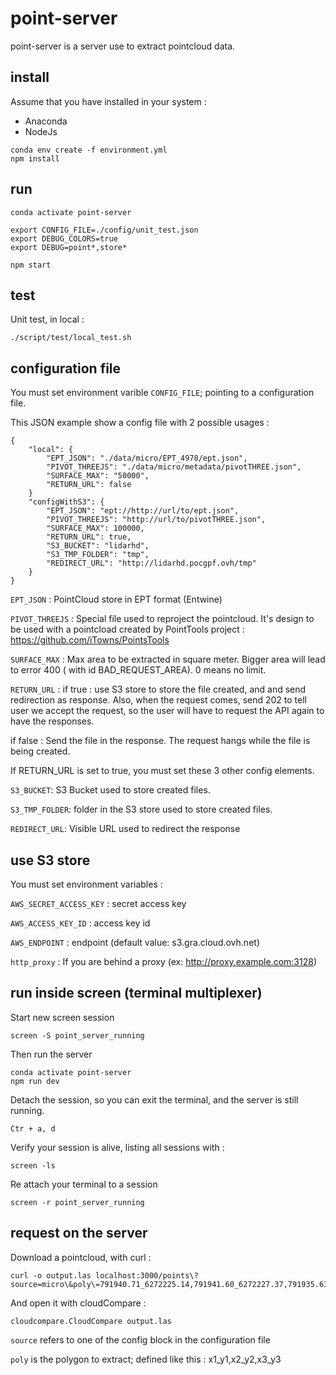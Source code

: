 # point-server
point-server is a server use to extract pointcloud data.

## install

Assume that you have installed in your system :

 - Anaconda
 - NodeJs


```
conda env create -f environment.yml
npm install
```

## run

```
conda activate point-server

export CONFIG_FILE=./config/unit_test.json
export DEBUG_COLORS=true
export DEBUG=point*,store*

npm start
```

## test

Unit test, in local :

```
./script/test/local_test.sh
```

## configuration file

You must set environment varible `CONFIG_FILE`; pointing to a configuration file.

This JSON example show a config file with 2 possible usages :
```
{
    "local": {
        "EPT_JSON": "./data/micro/EPT_4978/ept.json",
        "PIVOT_THREEJS": "./data/micro/metadata/pivotTHREE.json",
        "SURFACE_MAX": "50000",
        "RETURN_URL": false
    }
    "configWithS3": {
        "EPT_JSON": "ept://http://url/to/ept.json",
        "PIVOT_THREEJS": "http://url/to/pivotTHREE.json",
        "SURFACE_MAX": 100000,
        "RETURN_URL": true,
        "S3_BUCKET": "lidarhd",
        "S3_TMP_FOLDER": "tmp",
        "REDIRECT_URL": "http://lidarhd.pocgpf.ovh/tmp"
    }
}
```

`EPT_JSON` : PointCloud store in EPT format (Entwine)

`PIVOT_THREEJS` : Special file used to reproject the pointcloud.
It's design to be used with a pointcload created by PointTools project : https://github.com/iTowns/PointsTools

`SURFACE_MAX` : Max area to be extracted in square meter. Bigger area will lead to error 400 ( with id BAD_REQUEST_AREA). 0 means no limit.

`RETURN_URL` : if true : use S3 store to store the file created, and and send redirection as response. Also, when the request comes, send 202 to tell user we accept the request, so the user will have to request the API again to have the responses.

 if false : Send the file in the response. The request hangs while the file is being created.

If RETURN_URL is set to true, you must set these 3 other config elements.

`S3_BUCKET`: S3 Bucket used to store created files.

`S3_TMP_FOLDER`: folder in the S3 store used to store created files.

`REDIRECT_URL`: Visible URL used to redirect the response


## use S3 store

You must set environment variables :

`AWS_SECRET_ACCESS_KEY` : secret access key

`AWS_ACCESS_KEY_ID` : access key id

`AWS_ENDPOINT` : endpoint (default value: s3.gra.cloud.ovh.net)

`http_proxy` : If you are behind a proxy (ex: http://proxy.example.com:3128)


## run inside screen (terminal multiplexer)

Start new screen session

```
screen -S point_server_running

```

Then run the server
```
conda activate point-server
npm run dev
```

Detach the session, so you can exit the terminal, and the server is still running.
```
Ctr + a, d
```

Verify your session is alive, listing all sessions with :

```
screen -ls
```

Re attach your terminal to a session
```
screen -r point_server_running
```

## request on the server

Download a pointcloud, with curl : 
```
curl -o output.las localhost:3000/points\?source=micro\&poly\=791940.71_6272225.14,791941.60_6272227.37,791935.63_6272228.62,791935.72_6272225.76
```
And open it with cloudCompare :
```
cloudcompare.CloudCompare output.las
```

`source` refers to one of the config block in the configuration file

`poly` is the polygon to extract; defined like this : x1_y1,x2_y2,x3_y3
